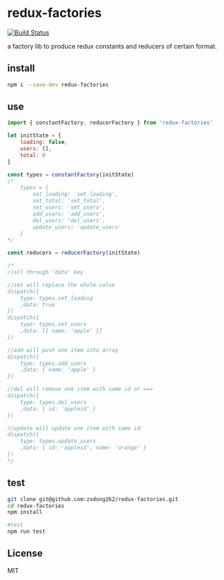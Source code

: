 # redux-factories
[![Build Status](https://travis-ci.org/zxdong262/redux-factories.svg?branch=master)](https://travis-ci.org/zxdong262/redux-factories)

a factory lib to produce redux constants and reducers of certain format.

## install
```bash
npm i --save-dev redux-factories
```

## use

```javascript
import { constantFactory, reducerFactory } from 'redux-factories'

let initState = {
    loading: false,
    users: [],
    total: 0
}

const types = constantFactory(initState)
/*
    types = {
        set_loading: 'set_loading',
        set_total: 'set_total',
        set_users: 'set_users',
        add_users: 'add_users',
        del_users: 'del_users',
        update_users: 'update_users'
    }
*/

const reducers = reducerFactory(initState)

/*
//all through 'data' key

//set will replace the whole value 
dispatch({
    type: types.set_loading
    ,data: true
})
dispatch({
    type: types.set_users
    ,data: [{ name: 'apple' }]
})

//add will push one item into array
dispatch({
    type: types.add_users
    ,data: { name: 'apple' }
})

//del will remove one item with same id or ===
dispatch({
    type: types.del_users
    ,data: { id: 'appleid' }
})

//update will update one item with same id
dispatch({
    type: types.update_users
    ,data: { id: 'appleid', name: 'orange' }
})
*/

```

## test
```bash
git clone git@github.com:zxdong262/redux-factories.git
cd redux-factories
npm install

#test
npm run test
```

## License
MIT